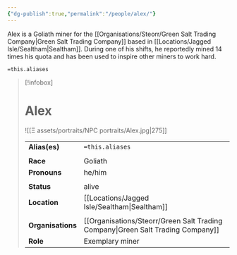 ```yaml
---
{"dg-publish":true,"permalink":"/people/alex/"}
---
```


Alex is a Goliath miner for the [[Organisations/Steorr/Green Salt Trading Company\|Green Salt Trading Company]] based in [[Locations/Jagged Isle/Sealtham\|Sealtham]]. During one of his shifts, he reportedly mined 14 times his quota and has been used to inspire other miners to work hard. 

`=this.aliases`

> [!infobox]
> 
> # Alex
> ![[Ξ assets/portraits/NPC portraits/Alex.jpg\|275]]
> 
> | | |
> | --- | --- |
> | **Alias(es)** | `=this.aliases` |
> | | | 
> | **Race** | Goliath |
> | **Pronouns** | he/him |
> | | | 
> | **Status** | alive | 
> | **Location** | [[Locations/Jagged Isle/Sealtham\|Sealtham]] |
> | | | 
> | **Organisations** | [[Organisations/Steorr/Green Salt Trading Company\|Green Salt Trading Company]] |
> | **Role** | Exemplary miner |
